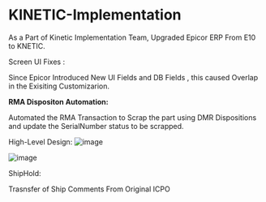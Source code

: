 # KINETIC-Implementation

As a Part of Kinetic Implementation Team, Upgraded Epicor ERP From E10 to KNETIC.

Screen UI Fixes :


Since Epicor Introduced New UI Fields and DB Fields , this caused Overlap in the Exisiting Customizarion.



**RMA Dispositon Automation:**

Automated the  RMA Transaction to Scrap the part using DMR Dispositions and update the SerialNumber status to be scrapped.

High-Level Design:
![image](https://github.com/MuraliDharanGopalakrishnan/KINETIC-Implementation/assets/102019076/ac258b57-40a8-4231-a240-82f3d953ebb3)

![image](https://github.com/MuraliDharanGopalakrishnan/KINETIC-Implementation/assets/102019076/3e1295c5-5612-4cdb-ba06-e108f32fda16)





ShipHold:



Trasnsfer of Ship Comments From Original ICPO 


